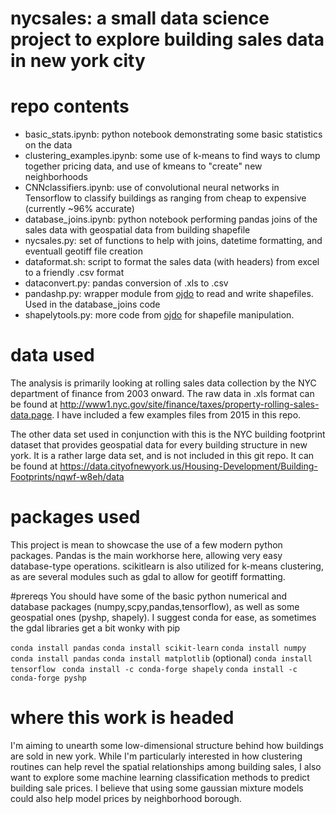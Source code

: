 # nycsales: a small data science project to explore building sales data in new york city

# repo contents
 - basic_stats.ipynb: python notebook demonstrating some basic statistics on the data
 - clustering_examples.ipynb: some use of k-means to find ways to clump together pricing data, and use of kmeans to "create" new neighborhoods
 - CNNclassifiers.ipynb: use of convolutional neural networks in Tensorflow to classify buildings as ranging from cheap to expensive (currently ~96% accurate) 
 - database_joins.ipynb: python notebook performing pandas joins of the sales data with geospatial data from building shapefile
 - nycsales.py: set of functions to help with joins, datetime formatting, and eventuall geotiff file creation
 - dataformat.sh: script to format the sales data (with headers) from excel to a friendly .csv format
 - dataconvert.py: pandas conversion of .xls to .csv
 - pandashp.py: wrapper module from [ojdo](https://github.com/ojdo/python-tools) to read and write shapefiles. Used in the database_joins code
 - shapelytools.py: more code from [ojdo](https://github.com/ojdo/python-tools) for shapefile manipulation.

# data used
The analysis is primarily looking at rolling sales data collection by the NYC department of finance from 2003 onward. The raw data in .xls format can be found at http://www1.nyc.gov/site/finance/taxes/property-rolling-sales-data.page. I have included a few examples files from 2015 in this repo.

The other data set used in conjunction with this is the NYC building footprint dataset that provides geospatial data for every building structure in new york. It is a rather large data set, and is not included in this git repo. It can be found at https://data.cityofnewyork.us/Housing-Development/Building-Footprints/nqwf-w8eh/data
 
# packages used
This project is mean to showcase the use of a few modern python packages. Pandas is the main workhorse here, allowing very easy database-type operations. scikitlearn is also utilized for k-means clustering, as are several modules such as gdal to allow for geotiff formatting.

#prereqs
You should have some of the basic python numerical and database packages (numpy,scpy,pandas,tensorflow), as well as some geospatial ones (pyshp, shapely). I suggest conda for ease, as sometimes the gdal libraries get a bit wonky with pip

`conda install pandas`
`conda install scikit-learn`
`conda install numpy`
`conda install pandas`
`conda install matplotlib`
(optional) `conda install tensorflow `
`conda install -c conda-forge shapely`
`conda install -c conda-forge pyshp`


# where this work is headed
I'm aiming to unearth some low-dimensional structure behind how buildings are sold in new york. While I'm particularly interested in how clustering routines can help revel the spatial relationships among building sales, I also want to explore some machine learning classification methods to predict building sale prices. I believe that using some gaussian mixture models could also help model prices by neighborhood borough.